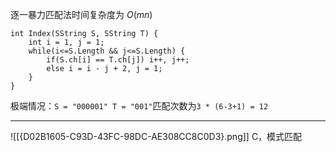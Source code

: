 逐一暴力匹配法时间复杂度为 $O(mn)$
```
int Index(SString S, SString T) {
	int i = 1, j = 1;
	while(i<=S.Length && j<=S.Length) {
		if(S.ch[i] == T.ch[j]) i++, j++;
		else i = i - j + 2, j = 1;
	}
}
```

极端情况：`S = "000001" T = "001"`匹配次数为`3 * (6-3+1) = 12`

----
![[{D02B1605-C93D-43FC-98DC-AE308CC8C0D3}.png]]
C，模式匹配

